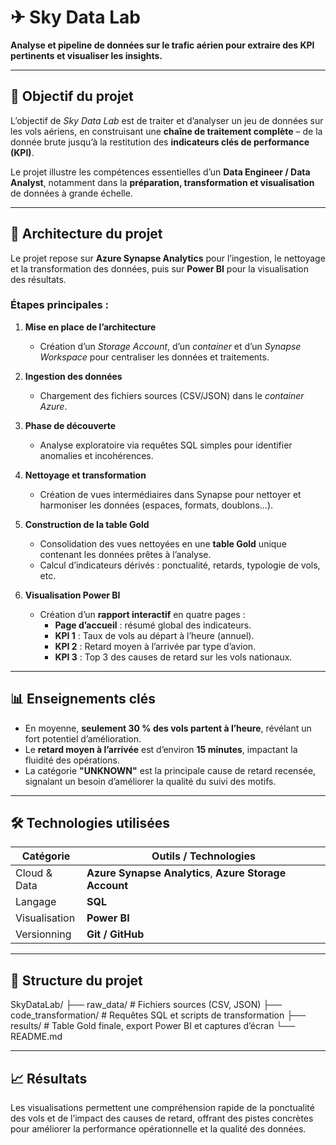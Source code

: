 # ✈ Sky Data Lab  

**Analyse et pipeline de données sur le trafic aérien pour extraire des KPI pertinents et visualiser les insights.**

---

## 🚀 Objectif du projet  
L’objectif de *Sky Data Lab* est de traiter et d’analyser un jeu de données sur les vols aériens, en construisant une **chaîne de traitement complète** – de la donnée brute jusqu’à la restitution des **indicateurs clés de performance (KPI)**.  

Le projet illustre les compétences essentielles d’un **Data Engineer / Data Analyst**, notamment dans la **préparation, transformation et visualisation** de données à grande échelle.

---

## 🧩 Architecture du projet  

Le projet repose sur **Azure Synapse Analytics** pour l’ingestion, le nettoyage et la transformation des données, puis sur **Power BI** pour la visualisation des résultats.

### Étapes principales :
1. **Mise en place de l’architecture**
   - Création d’un *Storage Account*, d’un *container* et d’un *Synapse Workspace* pour centraliser les données et traitements.  

2. **Ingestion des données**
   - Chargement des fichiers sources (CSV/JSON) dans le *container Azure*.  

3. **Phase de découverte**
   - Analyse exploratoire via requêtes SQL simples pour identifier anomalies et incohérences.  

4. **Nettoyage et transformation**
   - Création de vues intermédiaires dans Synapse pour nettoyer et harmoniser les données (espaces, formats, doublons…).  

5. **Construction de la table Gold**
   - Consolidation des vues nettoyées en une **table Gold** unique contenant les données prêtes à l’analyse.  
   - Calcul d’indicateurs dérivés : ponctualité, retards, typologie de vols, etc.  

6. **Visualisation Power BI**
   - Création d’un **rapport interactif** en quatre pages :  
     - **Page d’accueil** : résumé global des indicateurs.  
     - **KPI 1** : Taux de vols au départ à l’heure (annuel).  
     - **KPI 2** : Retard moyen à l’arrivée par type d’avion.  
     - **KPI 3** : Top 3 des causes de retard sur les vols nationaux.  

---

## 📊 Enseignements clés  

- En moyenne, **seulement 30 % des vols partent à l’heure**, révélant un fort potentiel d’amélioration.  
- Le **retard moyen à l’arrivée** est d’environ **15 minutes**, impactant la fluidité des opérations.  
- La catégorie **"UNKNOWN"** est la principale cause de retard recensée, signalant un besoin d’améliorer la qualité du suivi des motifs.  

---

## 🛠️ Technologies utilisées  

| Catégorie | Outils / Technologies |
|------------|------------------------|
| Cloud & Data | **Azure Synapse Analytics**, **Azure Storage Account** |
| Langage | **SQL** |
| Visualisation | **Power BI** |
| Versionning | **Git / GitHub** |

---

## 📁 Structure du projet  
SkyDataLab/
├── raw_data/ # Fichiers sources (CSV, JSON)
├── code_transformation/ # Requêtes SQL et scripts de transformation
├── results/ # Table Gold finale, export Power BI et captures d’écran
└── README.md

---

## 📈 Résultats  
Les visualisations permettent une compréhension rapide de la ponctualité des vols et de l’impact des causes de retard, offrant des pistes concrètes pour améliorer la performance opérationnelle et la qualité des données.  